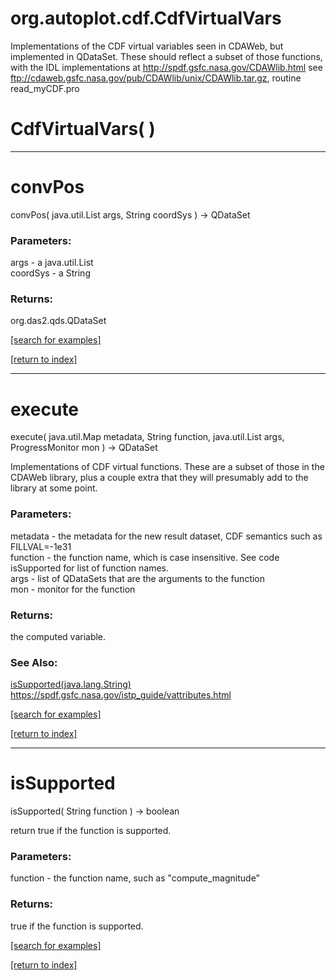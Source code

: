 # org.autoplot.cdf.CdfVirtualVars

Implementations of the CDF virtual variables seen in CDAWeb, but implemented in QDataSet.
 These should reflect a subset of those functions, with the IDL implementations at
 http://spdf.gsfc.nasa.gov/CDAWlib.html
 see ftp://cdaweb.gsfc.nasa.gov/pub/CDAWlib/unix/CDAWlib.tar.gz, routine read_myCDF.pro

# CdfVirtualVars( )


***
<a name="convPos"></a>
# convPos
convPos( java.util.List args, String coordSys ) &rarr; QDataSet



### Parameters:
args - a java.util.List
<br>coordSys - a String

### Returns:
org.das2.qds.QDataSet


<a href="https://github.com/autoplot/dev/search?q=convPos&unscoped_q=convPos">[search for examples]</a>

<a href="https://github.com/autoplot/documentation/blob/master/javadoc/index-all.md">[return to index]</a>

***
<a name="execute"></a>
# execute
execute( java.util.Map metadata, String function, java.util.List args, ProgressMonitor mon ) &rarr; QDataSet

Implementations of CDF virtual functions.  These are a subset of those in the CDAWeb library, plus a couple
 extra that they will presumably add to the library at some point.

### Parameters:
metadata - the metadata for the new result dataset, CDF semantics such as FILLVAL=-1e31
<br>function - the function name, which is case insensitive.  See code isSupported for list of function names.
<br>args - list of QDataSets that are the arguments to the function
<br>mon - monitor for the function

### Returns:
the computed variable.
### See Also:
<a href='#isSupported'>isSupported(java.lang.String)</a> <br>
<a href='https://spdf.gsfc.nasa.gov/istp_guide/vattributes.html'>https://spdf.gsfc.nasa.gov/istp_guide/vattributes.html</a> <br>

<a href="https://github.com/autoplot/dev/search?q=execute&unscoped_q=execute">[search for examples]</a>

<a href="https://github.com/autoplot/documentation/blob/master/javadoc/index-all.md">[return to index]</a>

***
<a name="isSupported"></a>
# isSupported
isSupported( String function ) &rarr; boolean

return true if the function is supported.

### Parameters:
function - the function name, such as "compute_magnitude"

### Returns:
true if the function is supported.

<a href="https://github.com/autoplot/dev/search?q=isSupported&unscoped_q=isSupported">[search for examples]</a>

<a href="https://github.com/autoplot/documentation/blob/master/javadoc/index-all.md">[return to index]</a>

